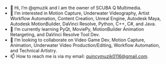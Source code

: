 - 👋 Hi, I’m @qmuzik and I am the owner of SCUBA Q Multimedia.
- 👀 I’m interested in Motion Capture, Underwater Videography, Artist Workflow Automation, Content Creation, Unreal Engine, Autodesk Maya, Autodesk MotionBuilder, DaVinci Resolve, Python, C++, C#, and Java.
- 🌱 I’m currently learning PyQt, MoviePy, MotionBuilder Animation Retargeting, and DaVinci Resolve Tool Dev.
- 💞️ I’m looking to collaborate on Video Game Dev, Motion Capture, Animation, Underwater Video Production/Editing, Workflow Automation, and Technical Artistry. 
- 📫 How to reach me is via my email: quincymuzik0116@gmail.com.

<!---
qmuzik/qmuzik is a ✨ special ✨ repository because its `README.md` (this file) appears on your GitHub profile.
You can click the Preview link to take a look at your changes.
--->
